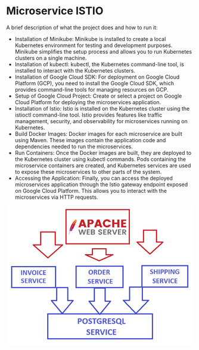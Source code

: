 # Microservice ISTIO

A brief description of what the project does and how to run it:
- Installation of Minikube: Minikube is installed to create a local Kubernetes environment for testing and development purposes. Minikube simplifies the setup process and allows you to run Kubernetes clusters on a single machine.
- Installation of kubectl: kubectl, the Kubernetes command-line tool, is installed to interact with the Kubernetes clusters.
- Installation of Google Cloud SDK: For deployment on Google Cloud Platform (GCP), you need to install the Google Cloud SDK, which provides command-line tools for managing resources on GCP.
- Setup of Google Cloud Project: Create or select a project on Google Cloud Platform for deploying the microservices application.
- Installation of Istio: Istio is installed on the Kubernetes cluster using the istioctl command-line tool. Istio provides features like traffic management, security, and observability for microservices running on Kubernetes.
- Build Docker Images: Docker images for each microservice are built using Maven. These images contain the application code and dependencies needed to run the microservices.
- Run Containers: Once the Docker images are built, they are deployed to the Kubernetes cluster using kubectl commands. Pods containing the microservice containers are created, and Kubernetes services are used to expose these microservices to other parts of the system.
- Accessing the Application: Finally, you can access the deployed microservices application through the Istio gateway endpoint exposed on Google Cloud Platform. This allows you to interact with the microservices via HTTP requests.

![MicroServiceIstio](https://github.com/Madovah/microservice-istio/blob/main/MSI.png)
